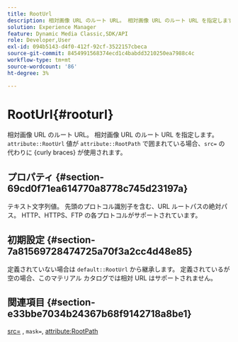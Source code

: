 ```yaml
---
title: RootUrl
description: 相対画像 URL のルート URL。 相対画像 URL のルート URL を指定します。
solution: Experience Manager
feature: Dynamic Media Classic,SDK/API
role: Developer,User
exl-id: 094b5143-d4f0-412f-92cf-3522157cbeca
source-git-commit: 8454991568374ecd1c4babdd3210250ea7988c4c
workflow-type: tm+mt
source-wordcount: '86'
ht-degree: 3%

---
```


# RootUrl{#rooturl}

相対画像 URL のルート URL。 相対画像 URL のルート URL を指定します。 `attribute::RootUrl` 値が `attribute::RootPath` で囲まれている場合、`src=` の代わりに {curly braces} が使用されます。

## プロパティ {#section-69cd0f71ea614770a8778c745d23197a}

テキスト文字列値。 先頭のプロトコル識別子を含む、URL ルートパスの絶対パス。 HTTP、HTTPS、FTP の各プロトコルがサポートされています。

## 初期設定 {#section-7a81569728474725a70f3a2cc4d48e85}

定義されていない場合は `default::RootUrl` から継承します。 定義されているが空の場合、このマテリアル カタログでは相対 URL はサポートされません。

## 関連項目 {#section-e33bbe7034b24367b68f9142718a8be1}

[src=](../../../../../ir-api/http-protocol/image-rendering-api-ref/c-ir-http-protocol-ref/c-ir-http-protocol-command-reference/r-ir-src.md#reference-62c98abad22149d68d405ed6aaff8272) , `mask=`, [attribute:RootPath](../../../../../ir-api/material-cat/image-rendering-api-ref/c-ir-material-catalog/c-ir-attributes-reference/r-ir-rootpath.md#reference-a4d7c96b62e14fcbad1740c702f160f3)
